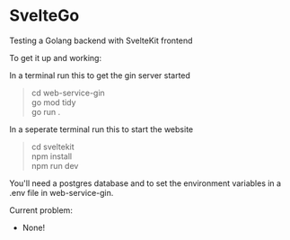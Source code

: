# SvelteGo
Testing a Golang backend with SvelteKit frontend

To get it up and working:

In a terminal run this to get the gin server started  
> cd web-service-gin  
> go mod tidy  
> go run .  

In a seperate terminal run this to start the website  
> cd sveltekit  
> npm install  
> npm run dev  

You'll need a postgres database and to set the environment variables in a .env file in web-service-gin.

Current problem:  
- None!
